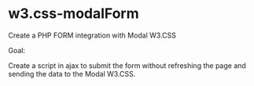# w3.css-modalForm
Create a PHP FORM integration with Modal W3.CSS

Goal:

Create a script in ajax to submit the form without refreshing the page and sending the data to the Modal W3.CSS.

